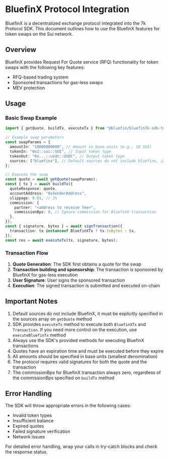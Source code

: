 # BluefinX Protocol Integration

BluefinX is a decentralized exchange protocol integrated into the 7k Protocol
SDK. This document outlines how to use the BluefinX features for token swaps on
the Sui network.

## Overview

BluefinX provides Request For Quote service (RFQ) functionality for token swaps
with the following key features:

- RFQ-based trading system
- Sponsored transactions for gas-less swaps
- MEV protection

## Usage

### Basic Swap Example

```typescript
import { getQuote, buildTx, executeTx } from "@bluefin/bluefin7k-sdk-ts";

// Example swap parameters
const swapParams = {
  amountIn: "10000000000", // Amount in base units (e.g., 10 SUI)
  tokenIn: "0x2::sui::SUI", // Input token type
  tokenOut: "0x...::usdc::USDC", // Output token type
  sources: ["bluefinx"], // Default sources do not include bluefinx, it must be explicitly specified
};

// Execute the swap
const quote = await getQuote(swapParams);
const { tx } = await buildTx({
  quoteResponse: quote,
  accountAddress: "0xSenderAddress",
  slippage: 0.01, // 1%
  commission: {
    partner: "<address to receive fee>",
    commissionBps: 0, // Ignore commission for BluefinX transaction
  },
});
const { signature, bytes } = await signTransaction({
  transaction: tx instanceof BluefinXTx ? tx.txBytes : tx,
});
const res = await executeTx(tx, signature, bytes);
```

### Transaction Flow

1. **Quote Generation**: The SDK first obtains a quote for the swap
2. **Transaction building and sponsorship**: The transaction is sponsored by
   BluefinX for gas-less execution
3. **User Signature**: User signs the sponsored transaction
4. **Execution**: The signed transaction is submitted and executed on-chain

## Important Notes

1. Default sources do not include BluefinX, it must be explicitly specified in
   the sources array on `getQuote` method
2. SDK provides `executeTx` method to execute both `BluefinXTx` and
   `Transaction`. If you need more control on the execution, use
   `executeBluefinTx` method
3. Always use the SDK's provided methods for executing BluefinX transactions
4. Quotes have an expiration time and must be executed before they expire
5. All amounts should be specified in base units (smallest denomination)
6. The protocol requires valid signatures for both the quote and the transaction
7. The commissionBps for BluefinX transaction always zero, regardless of the
   commissionBps specified on `buildTx` method

## Error Handling

The SDK will throw appropriate errors in the following cases:

- Invalid token types
- Insufficient balance
- Expired quotes
- Failed signature verification
- Network issues

For detailed error handling, wrap your calls in try-catch blocks and check the
response status.
